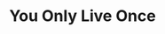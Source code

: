 ---
ee_id: '4239'
site: '1'
type: '2'
long_id: 2014-051 You Only Live Once
url: 2014-051-you-only-live-once
year: '2014'
medium: Foam pool noodles, necklace, rubber wristband, tailored Nike sweatpant leg,
  tailored Hooters sweatpant leg, tailored Bravado Arcangel Surfware sweatpant leg
commission:
add_credit:
dims: 140 cm x variable width x variable depth
pitch:
ps:
live_url:
related:
title: You Only Live Once
youtube:
imgs: |-
  you-only-live-once-2014-051-detail-Heart-01-database-SM.jpg
  you-only-live-once-2014-051-full-Heart-01-database-SM.jpg
subheading:
year2: '2014'
download:
add_credits:
related_code:
! '':
layout: things-i-made
---